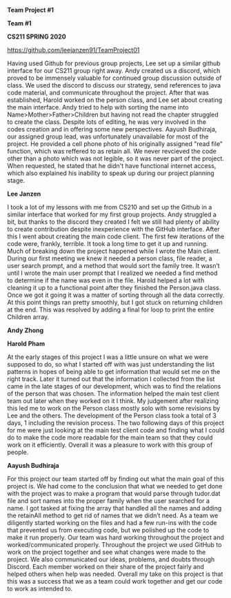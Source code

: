 **Team Project #1**

**Team #1**

**CS211 SPRING 2020**

https://github.com/leejanzen91/TeamProject01


Having used Github for previous group projects, Lee set up a similar github interface for our CS211 group right away. Andy created us a discord, which proved to be immensely valuable for continued group discussion outside of class. We used the discord to discuss our strategy, send references to java code material, and communicate throughout the project. After that was established, Harold worked on the person class, and Lee set about creating the main interface. Andy tried to help with sorting the name into Name>Mother>Father>Children but having not read the chapter struggled to create the class. Despite lots of editing, he was very involved in the codes creation and in offering some new perspectives. Aayush Budhiraja, our assigned group lead, was unfortunately unavailable for most of the project. He provided a cell phone photo of his originally assigned "read file" function, which was reffered to as retain all. We never revcieved the code other than a photo which was not legible, so it was never part of the project. When requested, he stated that he didn't have functional internet access, which also explained his inability to speak up during our project planning stage.
	

**Lee Janzen**

I took a lot of my lessons with me from CS210 and set up the Github in a similar interface that worked for my first group projects. Andy struggled a bit, but thanks to the discord they created I felt we still had plenty of ability to create contribution despite inexperience with the GitHub interface. After this I went about creating the main code client. The first few iterations of the code were, frankly, terrible. It took a long time to get it up and running. Much of breaking down the project happened while I wrote the Main client. During our first meeting we knew it needed a person class, file reader, a user search prompt, and a method that would sort the family tree. It wasn’t until I wrote the main user prompt that I realized we needed a find method to determine if the name was even in the file. Harold helped a lot with cleaning it up to a functional point after they finished the Person.java class. Once we got it going it was a matter of sorting through all the data correctly. At this point things ran pretty smoothly, but I got stuck on returning children at the end. This was resolved by adding a final for loop to print the entire Children array.

**Andy Zhong**

**Harold Pham**

At the early stages of this project I was a little unsure on what we were supposed to do, so what I started off with was just understanding the list patterns in hopes of being able to get information that would set me on the right track. Later it turned out that the information I collected from the list came in the late stages of our development, which was to find the relations of the person that was chosen. The information helped the main test client team out later when they worked on it I think. My judgement after realizing this led me to work on the Person class mostly solo with some revisions by Lee and the others. The development of the Person class took a total of 3 days, 1 including the revision process. The two following days of this project for me were just looking at the main test client code and finding what I could do to make the code more readable for the main team so that they could work on it efficiently. Overall it was a pleasure to work with this group of people.

**Aayush Budhiraja**

For this project our team started off by finding out what the main goal of this project is. We had come to the conclusion that what we needed to get done with the project was to make a program that would parse through tudor.dat file and sort names into the proper family when the user searched for a name. I got tasked at fixing the array that handled all the names and adding the retainAll method to get rid of names that we didn’t need. As a team we diligently started working on the files and had a few run-ins with the code that prevented us from executing code, but we polished up the code to make it run properly. Our team was hard working throughout the project and worked/communicated properly. Throughout the project we used GitHub to work on the project together and see what changes were made to the project. We also communicated our ideas, problems, and doubts through Discord. Each member worked on their share of the project fairly and helped others when help was needed. Overall my take on this project is that this was a success that we as a team could work together and get our code to work as intended to.

